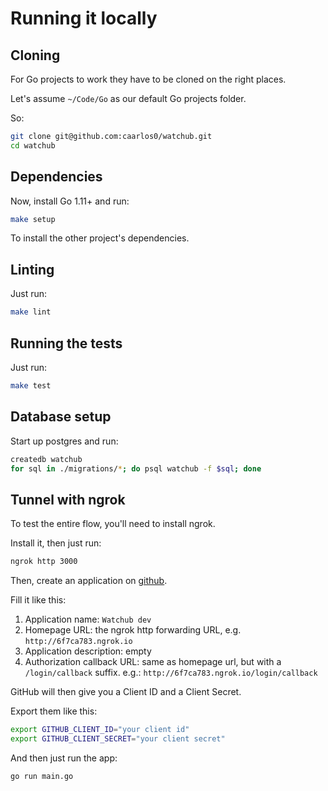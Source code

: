 # Running it locally

## Cloning

For Go projects to work they have to be cloned on the right places.

Let's assume `~/Code/Go` as our default Go projects folder.

So:

```sh
git clone git@github.com:caarlos0/watchub.git
cd watchub
```

## Dependencies

Now, install Go 1.11+ and run:

```sh
make setup
```

To install the other project's dependencies.

## Linting

Just run:

```sh
make lint
```

## Running the tests

Just run:

```sh
make test
```

## Database setup

Start up postgres and run:

```sh
createdb watchub
for sql in ./migrations/*; do psql watchub -f $sql; done
```

## Tunnel with ngrok

To test the entire flow, you'll need to install ngrok.

Install it, then just run:

```sh
ngrok http 3000
```

Then, create an application on [github](https://github.com/settings/applications/new).

Fill it like this:

1. Application name: `Watchub dev`
1. Homepage URL: the ngrok http forwarding URL, e.g. `http://6f7ca783.ngrok.io`
1. Application description: empty
1. Authorization callback URL: same as homepage url, but with a `/login/callback`
suffix. e.g.: `http://6f7ca783.ngrok.io/login/callback`

GitHub will then give you a Client ID and a Client Secret.

Export them like this:

```sh
export GITHUB_CLIENT_ID="your client id"
export GITHUB_CLIENT_SECRET="your client secret"
```

And then just run the app:

```sh
go run main.go
```
